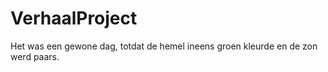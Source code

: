 # VerhaalProject

Het was een gewone dag, totdat de hemel ineens
groen kleurde en de zon werd paars.
